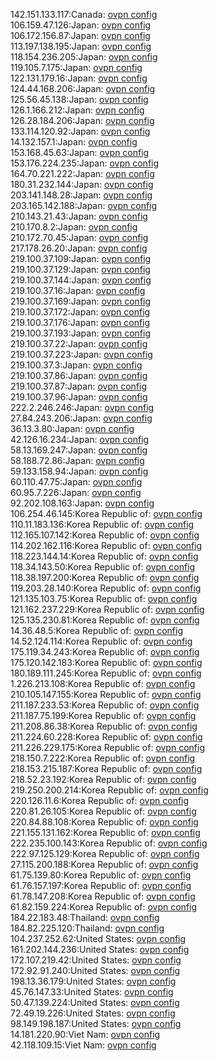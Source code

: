 142.151.133.117:Canada: [ovpn config](vpn/142_151_133_117.ovpn)  
106.159.47.126:Japan: [ovpn config](vpn/106_159_47_126.ovpn)  
106.172.156.87:Japan: [ovpn config](vpn/106_172_156_87.ovpn)  
113.197.138.195:Japan: [ovpn config](vpn/113_197_138_195.ovpn)  
118.154.236.205:Japan: [ovpn config](vpn/118_154_236_205.ovpn)  
119.105.7.175:Japan: [ovpn config](vpn/119_105_7_175.ovpn)  
122.131.179.16:Japan: [ovpn config](vpn/122_131_179_16.ovpn)  
124.44.168.206:Japan: [ovpn config](vpn/124_44_168_206.ovpn)  
125.56.45.138:Japan: [ovpn config](vpn/125_56_45_138.ovpn)  
126.1.166.212:Japan: [ovpn config](vpn/126_1_166_212.ovpn)  
126.28.184.206:Japan: [ovpn config](vpn/126_28_184_206.ovpn)  
133.114.120.92:Japan: [ovpn config](vpn/133_114_120_92.ovpn)  
14.132.157.1:Japan: [ovpn config](vpn/14_132_157_1.ovpn)  
153.168.45.63:Japan: [ovpn config](vpn/153_168_45_63.ovpn)  
153.176.224.235:Japan: [ovpn config](vpn/153_176_224_235.ovpn)  
164.70.221.222:Japan: [ovpn config](vpn/164_70_221_222.ovpn)  
180.31.232.144:Japan: [ovpn config](vpn/180_31_232_144.ovpn)  
203.141.148.28:Japan: [ovpn config](vpn/203_141_148_28.ovpn)  
203.165.142.188:Japan: [ovpn config](vpn/203_165_142_188.ovpn)  
210.143.21.43:Japan: [ovpn config](vpn/210_143_21_43.ovpn)  
210.170.8.2:Japan: [ovpn config](vpn/210_170_8_2.ovpn)  
210.172.70.45:Japan: [ovpn config](vpn/210_172_70_45.ovpn)  
217.178.26.20:Japan: [ovpn config](vpn/217_178_26_20.ovpn)  
219.100.37.109:Japan: [ovpn config](vpn/219_100_37_109.ovpn)  
219.100.37.129:Japan: [ovpn config](vpn/219_100_37_129.ovpn)  
219.100.37.144:Japan: [ovpn config](vpn/219_100_37_144.ovpn)  
219.100.37.16:Japan: [ovpn config](vpn/219_100_37_16.ovpn)  
219.100.37.169:Japan: [ovpn config](vpn/219_100_37_169.ovpn)  
219.100.37.172:Japan: [ovpn config](vpn/219_100_37_172.ovpn)  
219.100.37.176:Japan: [ovpn config](vpn/219_100_37_176.ovpn)  
219.100.37.193:Japan: [ovpn config](vpn/219_100_37_193.ovpn)  
219.100.37.22:Japan: [ovpn config](vpn/219_100_37_22.ovpn)  
219.100.37.223:Japan: [ovpn config](vpn/219_100_37_223.ovpn)  
219.100.37.3:Japan: [ovpn config](vpn/219_100_37_3.ovpn)  
219.100.37.86:Japan: [ovpn config](vpn/219_100_37_86.ovpn)  
219.100.37.87:Japan: [ovpn config](vpn/219_100_37_87.ovpn)  
219.100.37.96:Japan: [ovpn config](vpn/219_100_37_96.ovpn)  
222.2.246.246:Japan: [ovpn config](vpn/222_2_246_246.ovpn)  
27.84.243.206:Japan: [ovpn config](vpn/27_84_243_206.ovpn)  
36.13.3.80:Japan: [ovpn config](vpn/36_13_3_80.ovpn)  
42.126.16.234:Japan: [ovpn config](vpn/42_126_16_234.ovpn)  
58.13.169.247:Japan: [ovpn config](vpn/58_13_169_247.ovpn)  
58.188.72.86:Japan: [ovpn config](vpn/58_188_72_86.ovpn)  
59.133.158.94:Japan: [ovpn config](vpn/59_133_158_94.ovpn)  
60.110.47.75:Japan: [ovpn config](vpn/60_110_47_75.ovpn)  
60.95.7.226:Japan: [ovpn config](vpn/60_95_7_226.ovpn)  
92.202.108.163:Japan: [ovpn config](vpn/92_202_108_163.ovpn)  
106.254.46.145:Korea Republic of: [ovpn config](vpn/106_254_46_145.ovpn)  
110.11.183.136:Korea Republic of: [ovpn config](vpn/110_11_183_136.ovpn)  
112.165.107.142:Korea Republic of: [ovpn config](vpn/112_165_107_142.ovpn)  
114.202.162.116:Korea Republic of: [ovpn config](vpn/114_202_162_116.ovpn)  
118.223.144.14:Korea Republic of: [ovpn config](vpn/118_223_144_14.ovpn)  
118.34.143.50:Korea Republic of: [ovpn config](vpn/118_34_143_50.ovpn)  
118.38.197.200:Korea Republic of: [ovpn config](vpn/118_38_197_200.ovpn)  
119.203.28.140:Korea Republic of: [ovpn config](vpn/119_203_28_140.ovpn)  
121.135.103.75:Korea Republic of: [ovpn config](vpn/121_135_103_75.ovpn)  
121.162.237.229:Korea Republic of: [ovpn config](vpn/121_162_237_229.ovpn)  
125.135.230.81:Korea Republic of: [ovpn config](vpn/125_135_230_81.ovpn)  
14.36.48.5:Korea Republic of: [ovpn config](vpn/14_36_48_5.ovpn)  
14.52.124.114:Korea Republic of: [ovpn config](vpn/14_52_124_114.ovpn)  
175.119.34.243:Korea Republic of: [ovpn config](vpn/175_119_34_243.ovpn)  
175.120.142.183:Korea Republic of: [ovpn config](vpn/175_120_142_183.ovpn)  
180.189.111.245:Korea Republic of: [ovpn config](vpn/180_189_111_245.ovpn)  
1.226.213.108:Korea Republic of: [ovpn config](vpn/1_226_213_108.ovpn)  
210.105.147.155:Korea Republic of: [ovpn config](vpn/210_105_147_155.ovpn)  
211.187.233.53:Korea Republic of: [ovpn config](vpn/211_187_233_53.ovpn)  
211.187.75.199:Korea Republic of: [ovpn config](vpn/211_187_75_199.ovpn)  
211.208.86.38:Korea Republic of: [ovpn config](vpn/211_208_86_38.ovpn)  
211.224.60.228:Korea Republic of: [ovpn config](vpn/211_224_60_228.ovpn)  
211.226.229.175:Korea Republic of: [ovpn config](vpn/211_226_229_175.ovpn)  
218.150.7.222:Korea Republic of: [ovpn config](vpn/218_150_7_222.ovpn)  
218.153.215.187:Korea Republic of: [ovpn config](vpn/218_153_215_187.ovpn)  
218.52.23.192:Korea Republic of: [ovpn config](vpn/218_52_23_192.ovpn)  
219.250.200.214:Korea Republic of: [ovpn config](vpn/219_250_200_214.ovpn)  
220.126.11.6:Korea Republic of: [ovpn config](vpn/220_126_11_6.ovpn)  
220.81.26.105:Korea Republic of: [ovpn config](vpn/220_81_26_105.ovpn)  
220.84.88.108:Korea Republic of: [ovpn config](vpn/220_84_88_108.ovpn)  
221.155.131.162:Korea Republic of: [ovpn config](vpn/221_155_131_162.ovpn)  
222.235.100.143:Korea Republic of: [ovpn config](vpn/222_235_100_143.ovpn)  
222.97.125.129:Korea Republic of: [ovpn config](vpn/222_97_125_129.ovpn)  
27.115.200.188:Korea Republic of: [ovpn config](vpn/27_115_200_188.ovpn)  
61.75.139.80:Korea Republic of: [ovpn config](vpn/61_75_139_80.ovpn)  
61.76.157.197:Korea Republic of: [ovpn config](vpn/61_76_157_197.ovpn)  
61.78.147.208:Korea Republic of: [ovpn config](vpn/61_78_147_208.ovpn)  
61.82.159.224:Korea Republic of: [ovpn config](vpn/61_82_159_224.ovpn)  
184.22.183.48:Thailand: [ovpn config](vpn/184_22_183_48.ovpn)  
184.82.225.120:Thailand: [ovpn config](vpn/184_82_225_120.ovpn)  
104.237.252.62:United States: [ovpn config](vpn/104_237_252_62.ovpn)  
161.202.144.236:United States: [ovpn config](vpn/161_202_144_236.ovpn)  
172.107.219.42:United States: [ovpn config](vpn/172_107_219_42.ovpn)  
172.92.91.240:United States: [ovpn config](vpn/172_92_91_240.ovpn)  
198.13.36.179:United States: [ovpn config](vpn/198_13_36_179.ovpn)  
45.76.147.33:United States: [ovpn config](vpn/45_76_147_33.ovpn)  
50.47.139.224:United States: [ovpn config](vpn/50_47_139_224.ovpn)  
72.49.19.226:United States: [ovpn config](vpn/72_49_19_226.ovpn)  
98.149.198.187:United States: [ovpn config](vpn/98_149_198_187.ovpn)  
14.181.220.90:Viet Nam: [ovpn config](vpn/14_181_220_90.ovpn)  
42.118.109.15:Viet Nam: [ovpn config](vpn/42_118_109_15.ovpn)  
